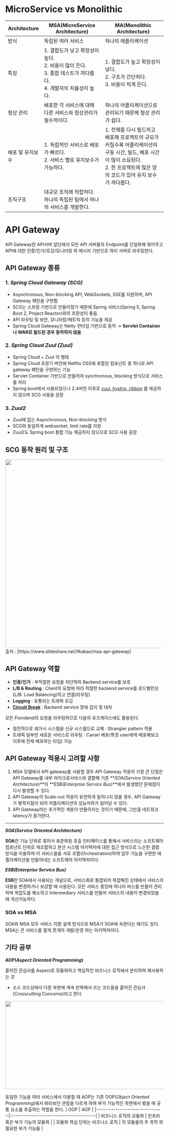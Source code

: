 # MicroService vs Monolithic
| Architecture     | MSA(MicroService Architecture)                                                                             | MA(Monolithic Architecture)                                                                                                                                                       |
|------------------|------------------------------------------------------------------------------------------------------------|-----------------------------------------------------------------------------------------------------------------------------------------------------------------------------------|
| 방식             | 독립된 여러 서비스                                                                                         | 하나의 애플리케이션                                                                                                                                                               |
| 특징             | 1. 결합도가 낮고 확장성이 높다. <br>2. 비용이 많이 든다. <br>3. 통합 테스트가 까다롭다. <br>4. 개발자의 자율성이 높다. | 1. 결합도가 높고 확장성이 낮다. <br>2. 구조가 간단하다. <br>3. 비용이 적게 든다.                                                                                                          |
| 형상 관리        | 배포한 각 서비스에 대해 다른 서비스와 형상관리가 필수적이다.                                               | 하나의 어플리케이션으로 관리되기 때문에 형상 관리가 쉽다.                                                                                                                         |
| 배포 및 유지보수 | 1. 독립적인 서비스로 배포가 빠르다. <br>2. 서비스 별로 유지보수가 가능하다.                                    | 1. 전체를 다시 빌드하고 배포해 프로젝트의 규모가 커질수록 어플리케이션의 구동 시간, 빌드, 배포 시간이 많이 소요된다. <br>2. 한 프로젝트에 많은 양의 코드가 있어 유지 보수가 까다롭다. |
| 조직구조         | 대규모 조직에 적합하다. 하나의 독립된 팀에서 하나의 서비스를 개발한다.                                       |                                                                                                                                                                                   |

# API Gateway


API Gateway란 API서버 앞단에서 모든 API 서버들의 Endpoint를 단일화해 묶어주고 API에 대한 인증/인가/로깅/모니터링 외 메시지 기반으로 여러 서버로 라우팅한다.

## API Gateway 종류

### 1. *Spring Cloud Gateway (SCG)*

- Asynchronous, Non-blocking API, WebSockets, SSE를 지원하며, API Gateway 패턴을 구현함
- SCG는 스프링 기반으로 만들어졌기 때문에 Spring 서비스(Spring 5, Spring Boot 2, Project Reactor)와의 호환성이 좋음
- API 라우팅 및 보안, 모니터링/메트릭 등의 기능을 제공
- Spring Cloud Gateway는 Netty 런타임 기반으로 동작
→ **Servlet Container나 WAR로 빌드된 경우 동작하지 않음**

### 2. *Spring Cloud Zuul (Zuul)*

- Spring Cloud + Zuul 의 형태
- Spring Cloud 초창기 버전에 Netflix OSS에 포함된 컴포넌트 중 하나로 API gateway 패턴을 구현하는 기능
- Servlet Container 기반으로 만들어져 synchronous, blocking 방식으로 서비스를 처리
- Spring boot에서 사용되었으나 2.4버전 이후로 [zuul, hystrix, ribbon](https://spring.io/blog/2018/12/12/spring-cloud-greenwich-rc1-available-now#spring-cloud-netflix-projects-entering-maintenance-mode)
를 제공하지 않으며 SCG 사용을 권장

### 3. *Zuul2*

- Zuul에 없는 Asynchronous, Non-blocking 방식
- SCG와 동일하게 websocket, limit rate를 지원
- Zuul2도 Spring boot 통합 기능 제공하지 않으므로 SCG 사용 권장

## **SCG 동작 원리 및 구조**

<img src="https://velog.velcdn.com/images%2F_koiil%2Fpost%2Febf2211d-bd55-4f17-bf97-8c7dfa59ffd7%2Fimage.png" width="600" />
출처 : [https://www.slideshare.net/ifkakao/msa-api-gateway]

## API Gateway 역할

- **인증/인가** : 부적절한 요청을 차단하여 Backend service를 보호
- **L/B & Routing** : Client의 요청에 따라 적절한 backend service를 로드밸런싱(L/B: Load Balancing)하고 연결(라우팅)
- **Logging** : 유통되는 트래픽 로깅
- **[Circuit Break](https://bcho.tistory.com/1247)** : Backend service 장애 감지 및 대처

모든 Frondend의 요청을 라우팅하므로 다음의 유즈케이스에도 활용된다.

- 점진적으로 레거시 시스템을 신규 시스템으로 교체 : Strangler pattern 적용
- 트래픽 일부만 새로운 서비스로 라우팅 : Canari 배포(특정 user에게 배포해보고 이후에 전체 배포하는 타입) 가능

## API Gateway 적용시 고려할 사항

1. MSA 모델에서 API gateway를 사용할 경우 API Gateway 적용의 가장 큰 단점은 API Gateway를 내부 마이크로서비스와 결합해 기존 **SOA(*Service Oriented Architecture*)**의 **ESB(*Enterprise Service Bus*)**에서 발생했던 문제점이 다시 발생할 수 있다.
2. API Gateway의 Scale-out 적용이 유연하게 일어나지 않을 경우, API Gateway가 병목지점이 되어 어플리케이션의 성능저하가 일어날 수 있다.
3. API Gateway라는 추가적인 계층이 만들어지는 것이기 때문에, 그만큼 네트워크 latency가 증가한다.

---

***SOA(*Service Oriented Architecture*)***

**SOA**란 기능 단위로 묶어서 표준화된 호출 인터페이스를 통해서 서비스라는 소프트웨어 컴포넌트 단위로 재조합하고 분산 시스템 아키텍처에 대한 접근 방식으로 느슨한 결합 방식을 이용하며 이 서비스들을 서로 조합(Orchestration)하여 업무 기능을 구현한 애플리케이션을 만들어내는 소프트웨어 아키텍처이다.

***ESB(*Enterprise Service Bus*)***

**ESB**란 SOA에서 사용되는 개념으로, 서비스화로 통합되어 복잡해진 상태에서 서비스의 내용을 변경하거나 보강할 때 사용된다. 모든 서비스 중앙에 하나의 버스를 만들어 관리하며 복잡도를 해소하고 Intermediary 서비스를 만들어 서비스의 내용이 변경되었을 때 개선가능하다.

### **SOA vs MSA**

SOA와 MSA 모두 서비스 지향 설계 방식으로 MSA가 SOA에 속한다는 얘기도 있다. MSA는 큰 서비스를 잘게 쪼개어 개발/운영 하는 아키텍처이다.


## 기타 공부

**AOP(*Aspect Oriented Programming*)**

흩어진 관심사를 Aspect로 모듈화하고 핵심적인 비즈니스 로직에서 분리하여 재사용하는 것

* 소스 코드상에서 다른 부분에 계속 반복해서 쓰는 코드들을 흩어진 관심사(Crosscutting Concerns)라고 한다.

<img src="https://img1.daumcdn.net/thumb/R1280x0/?scode=mtistory2&fname=https%3A%2F%2Fblog.kakaocdn.net%2Fdn%2FuTIy9%2FbtrH0cxHpnL%2Fr6vtVkE2K6RRK8X9VPqELk%2Fimg.png" width="550" height="280" />

동일한 기능을 여러 서비스에서 이용할 때 AOP는 기존 OOP(*Object Oriented Programming*)에서 바라보던 관점을 다르게 하여 부가 기능적인 측면에서 봤을 때 공통 요소를 추출하는 역할을 한다.
|                OOP               |                    AOP                    |
|:--------------------------------:|:-----------------------------------------:|
|      비즈니스 로직의 모듈화      |       인프라 혹은 부가 기능의 모듈화      |
| 모듈화 핵심 단위는 비즈니스 로직 | 각 모듈들의 주 목적 외 필요한 부가 기능들 |

